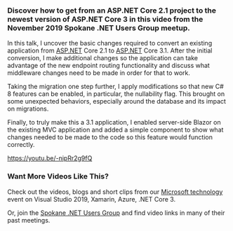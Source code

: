

### Discover how to get from an ASP.NET Core 2.1 project to the newest version of ASP.NET Core 3 in this video from the November 2019 Spokane .NET Users Group meetup.

In this talk, I uncover the basic changes required to convert an existing application from [ASP.NET](https://ASP.NET) Core 2.1 to [ASP.NET](https://ASP.NET) Core 3.1. After the initial conversion, I make additional changes so the application can take advantage of the new endpoint routing functionality and discuss what middleware changes need to be made in order for that to work.

Taking the migration one step further, I apply modifications so that new C# 8 features can be enabled, in particular, the nullability flag. This brought on some unexpected behaviors, especially around the database and its impact on migrations.

Finally, to truly make this a 3.1 application, I enabled server-side Blazor on the existing MVC application and added a simple component to show what changes needed to be made to the code so this feature would function correctly.

https://youtu.be/-nipRr2g9fQ

### Want More Videos Like This?

Check out the videos, blogs and short clips from our [Microsoft technology](https://intellitect.com/demystified-microsoft-development-technologies/) event on Visual Studio 2019, Xamarin, Azure, .NET Core 3.

Or, join the [Spokane .NET Users Group](https://www.meetup.com/Spokane-NET-User-Group/) and find video links in many of their past meetings.
